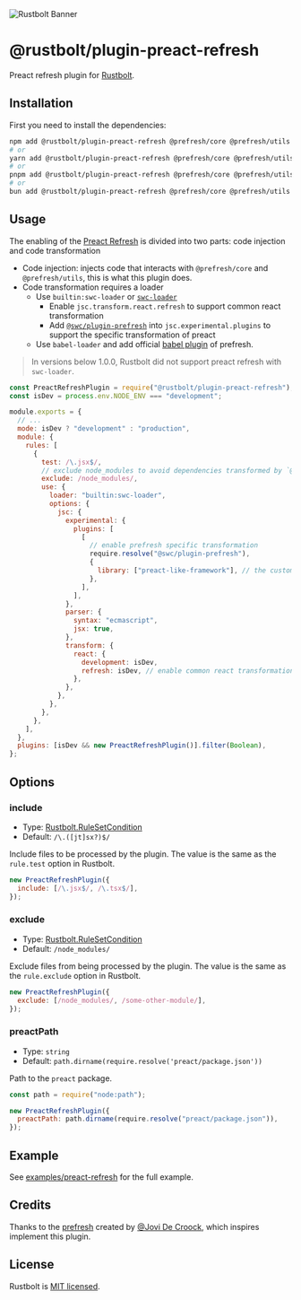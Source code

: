 <picture>
  <source media="(prefers-color-scheme: dark)" srcset="https://assets.rustbolt.dev/rustbolt/rustbolt-banner-plain-dark.png">
  <img alt="Rustbolt Banner" src="https://assets.rustbolt.dev/rustbolt/rustbolt-banner-plain-light.png">
</picture>

# @rustbolt/plugin-preact-refresh

Preact refresh plugin for [Rustbolt](https://github.com/khulnasoft/rustbolt).

## Installation

First you need to install the dependencies:

```bash
npm add @rustbolt/plugin-preact-refresh @prefresh/core @prefresh/utils -D
# or
yarn add @rustbolt/plugin-preact-refresh @prefresh/core @prefresh/utils -D
# or
pnpm add @rustbolt/plugin-preact-refresh @prefresh/core @prefresh/utils -D
# or
bun add @rustbolt/plugin-preact-refresh @prefresh/core @prefresh/utils -D
```

## Usage

The enabling of the [Preact Refresh](https://github.com/preactjs/prefresh) is divided into two parts: code injection and code transformation

- Code injection: injects code that interacts with `@prefresh/core` and `@prefresh/utils`, this is what this plugin does.
- Code transformation requires a loader
  - Use `builtin:swc-loader` or [`swc-loader`](https://swc.rs/docs/usage/swc-loader)
    - Enable `jsc.transform.react.refresh` to support common react transformation
    - Add [`@swc/plugin-prefresh`](https://github.com/swc-project/plugins/tree/main/packages/prefresh) into `jsc.experimental.plugins` to support the specific transformation of preact
  - Use `babel-loader` and add official [babel plugin](https://github.com/preactjs/prefresh/tree/main/packages/babel) of prefresh.

> In versions below 1.0.0, Rustbolt did not support preact refresh with `swc-loader`.
>

```js
const PreactRefreshPlugin = require("@rustbolt/plugin-preact-refresh");
const isDev = process.env.NODE_ENV === "development";

module.exports = {
  // ...
  mode: isDev ? "development" : "production",
  module: {
    rules: [
      {
        test: /\.jsx$/,
        // exclude node_modules to avoid dependencies transformed by `@swc/plugin-prefresh`
        exclude: /node_modules/,
        use: {
          loader: "builtin:swc-loader",
          options: {
            jsc: {
              experimental: {
                plugins: [
                  [
                    // enable prefresh specific transformation
                    require.resolve("@swc/plugin-prefresh"),
                    {
                      library: ["preact-like-framework"], // the customizable preact name, default is `["preact", "preact/compat", "react"]`
                    },
                  ],
                ],
              },
              parser: {
                syntax: "ecmascript",
                jsx: true,
              },
              transform: {
                react: {
                  development: isDev,
                  refresh: isDev, // enable common react transformation
                },
              },
            },
          },
        },
      },
    ],
  },
  plugins: [isDev && new PreactRefreshPlugin()].filter(Boolean),
};
```

## Options

### include

- Type: [Rustbolt.RuleSetCondition](https://rustbolt.dev/config/module#condition)
- Default: `/\.([jt]sx?)$/`

Include files to be processed by the plugin. The value is the same as the `rule.test` option in Rustbolt.

```js
new PreactRefreshPlugin({
  include: [/\.jsx$/, /\.tsx$/],
});
```

### exclude

- Type: [Rustbolt.RuleSetCondition](https://rustbolt.dev/config/module#condition)
- Default: `/node_modules/`

Exclude files from being processed by the plugin. The value is the same as the `rule.exclude` option in Rustbolt.

```js
new PreactRefreshPlugin({
  exclude: [/node_modules/, /some-other-module/],
});
```

### preactPath

- Type: `string`
- Default: `path.dirname(require.resolve('preact/package.json'))`

Path to the `preact` package.

```js
const path = require("node:path");

new PreactRefreshPlugin({
  preactPath: path.dirname(require.resolve("preact/package.json")),
});
```

## Example

See [examples/preact-refresh](https://github.com/rustbolt-contrib/rustbolt-examples/blob/main/rustbolt/preact-refresh/rustbolt.config.js) for the full example.

## Credits

Thanks to the [prefresh](https://github.com/preactjs/prefresh) created by [@Jovi De Croock](https://github.com/JoviDeCroock), which inspires implement this plugin.

## License

Rustbolt is [MIT licensed](https://github.com/khulnasoft/rustbolt/blob/main/LICENSE).
